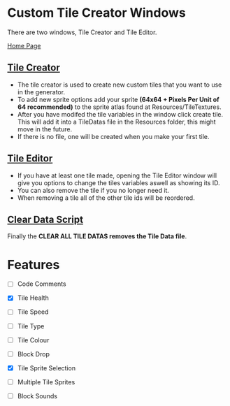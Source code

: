 # Custom Tile Creator Windows

There are two windows, Tile Creator and Tile Editor.

[Home Page](https://github.com/EdwardDobson/DungeonGeneratorV2.0)

## [Tile Creator](https://github.com/EdwardDobson/DungeonGeneratorV2.0/blob/main/Assets/Scripts/Tiles/TileCreator.cs)

* The tile creator is used to create new custom tiles that you want to use in the generator.
* To add new sprite options add your sprite **(64x64 + Pixels Per Unit of 64 recommended)** to the sprite atlas found at Resources/TileTextures.
* After you have modifed the tile variables in the window click create tile. This will add it into a TileDatas file in the Resources folder, this might move in the future.
* If there is no file, one will be created when you make your first tile.

## [Tile Editor](https://github.com/EdwardDobson/DungeonGeneratorV2.0/blob/main/Assets/Scripts/TileEditor.cs)

* If you have at least one tile made, opening the Tile Editor window will give you options to change the tiles variables aswell as showing its ID.
* You can also remove the tile if you no longer need it.
* When removing a tile all of the other tile ids will be reordered.


## [Clear Data Script](https://github.com/EdwardDobson/DungeonGeneratorV2.0/blob/main/Assets/Scripts/ClearTileDataFile.cs)

Finally the **CLEAR ALL TILE DATAS removes the Tile Data file**.



# Features

- [ ] Code Comments

- [x] Tile Health

- [ ] Tile Speed

- [ ] Tile Type

- [ ] Tile Colour

- [ ] Block Drop

- [x] Tile Sprite Selection

- [ ] Multiple Tile Sprites

- [ ] Block Sounds
